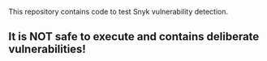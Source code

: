 This repository contains code to test Snyk vulnerability detection. 

## It is NOT safe to execute and contains deliberate vulnerabilities!